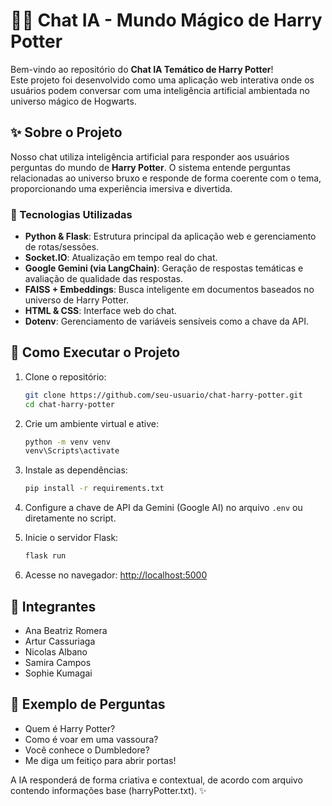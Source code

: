 # 🧙‍♂️ Chat IA - Mundo Mágico de Harry Potter

Bem-vindo ao repositório do **Chat IA Temático de Harry Potter**!  
Este projeto foi desenvolvido como uma aplicação web interativa onde os usuários podem conversar com uma inteligência artificial ambientada no universo mágico de Hogwarts.

## ✨ Sobre o Projeto

Nosso chat utiliza inteligência artificial para responder aos usuários perguntas do mundo de **Harry Potter**. O sistema entende perguntas relacionadas ao universo bruxo e responde de forma coerente com o tema, proporcionando uma experiência imersiva e divertida.

### 🧰 Tecnologias Utilizadas

* **Python & Flask**: Estrutura principal da aplicação web e gerenciamento de rotas/sessões.
* **Socket.IO**: Atualização em tempo real do chat.
* **Google Gemini (via LangChain)**: Geração de respostas temáticas e avaliação de qualidade das respostas.
* **FAISS + Embeddings**: Busca inteligente em documentos baseados no universo de Harry Potter.
* **HTML & CSS**: Interface web do chat.
* **Dotenv**: Gerenciamento de variáveis sensíveis como a chave da API.

## 🚀 Como Executar o Projeto

1. Clone o repositório:
   ```bash
   git clone https://github.com/seu-usuario/chat-harry-potter.git
   cd chat-harry-potter
   ````

2. Crie um ambiente virtual e ative:

   ```bash
   python -m venv venv
   venv\Scripts\activate
   ```

3. Instale as dependências:

   ```bash
   pip install -r requirements.txt
   ```

4. Configure a chave de API da Gemini (Google AI) no arquivo `.env` ou diretamente no script.

5. Inicie o servidor Flask:

   ```bash
   flask run
   ```

6. Acesse no navegador:
   [http://localhost:5000](http://localhost:5000)

## 👥 Integrantes

* Ana Beatriz Romera
* Artur Cassuriaga
* Nicolas Albano
* Samira Campos
* Sophie Kumagai

## 🧠 Exemplo de Perguntas

* Quem é Harry Potter?
* Como é voar em uma vassoura?
* Você conhece o Dumbledore?
* Me diga um feitiço para abrir portas!

A IA responderá de forma criativa e contextual, de acordo com arquivo contendo informações base (harryPotter.txt). ✨
